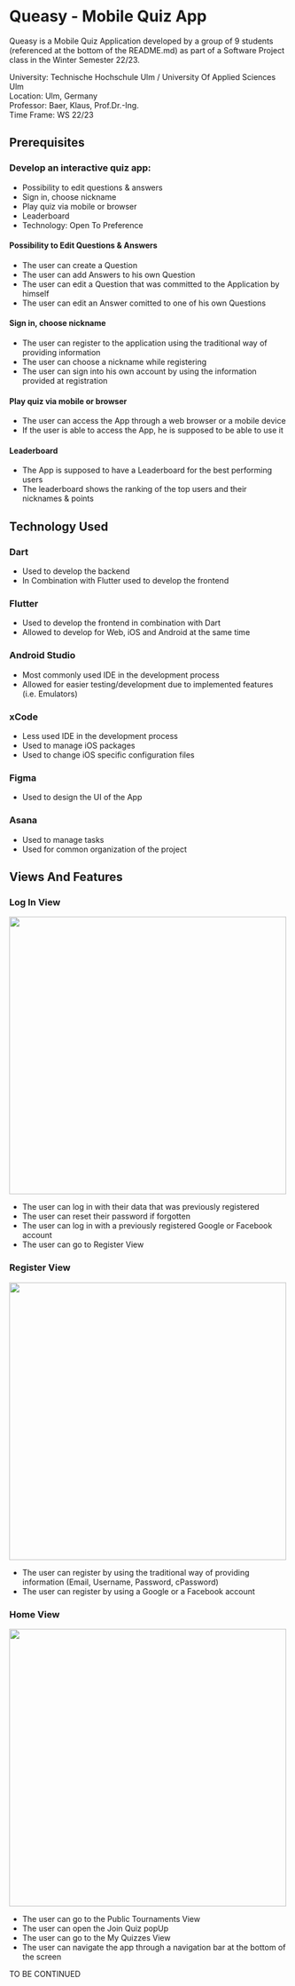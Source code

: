 # Queasy - Mobile Quiz App

Queasy is a Mobile Quiz Application developed by a group of 9 students (referenced at the bottom of the README.md) as part of a Software Project class in the Winter Semester 22/23.

University: Technische Hochschule Ulm / University Of Applied Sciences Ulm <br/>
Location: Ulm, Germany <br/>
Professor: Baer, Klaus, Prof.Dr.-Ing. <br/>
Time Frame: WS 22/23 <br/>

## Prerequisites

### Develop an interactive quiz app:
* Possibility to edit questions & answers
* Sign in, choose nickname
* Play quiz via mobile or browser
* Leaderboard
* Technology: Open To Preference

#### Possibility to Edit Questions & Answers

* The user can create a Question
* The user can add Answers to his own Question
* The user can edit a Question that was committed to the Application by himself
* The user can edit an Answer comitted to one of his own Questions

#### Sign in, choose nickname

* The user can register to the application using the traditional way of providing information
* The user can choose a nickname while registering
* The user can sign into his own account by using the information provided at registration

#### Play quiz via mobile or browser

* The user can access the App through a web browser or a mobile device
* If the user is able to access the App, he is supposed to be able to use it

#### Leaderboard

* The App is supposed to have a Leaderboard for the best performing users
* The leaderboard shows the ranking of the top users and their nicknames & points

## Technology Used

### Dart

* Used to develop the backend
* In Combination with Flutter used to develop the frontend

### Flutter

* Used to develop the frontend in combination with Dart
* Allowed to develop for Web, iOS and Android at the same time

### Android Studio 

* Most commonly used IDE in the development process
* Allowed for easier testing/development due to implemented features (i.e. Emulators)

### xCode

* Less used IDE in the development process
* Used to manage iOS packages
* Used to change iOS specific configuration files

### Figma

* Used to design the UI of the App

### Asana

* Used to manage tasks
* Used for common organization of the project

## Views And Features

### Log In View

<img src="https://user-images.githubusercontent.com/76959652/211169417-df220389-46b8-46fa-bf94-51435b476429.png" height=500>

* The user can log in with their data that was previously registered
* The user can reset their password if forgotten
* The user can log in with a previously registered Google or Facebook account
* The user can go to Register View

### Register View

<img src="https://user-images.githubusercontent.com/76959652/211169549-71fc4947-024e-4467-9d2b-58beaa795e3c.png" height=500>


* The user can register by using the traditional way of providing information (Email, Username, Password, cPassword)
* The user can register by using a Google or a Facebook account

### Home View

<img src="https://user-images.githubusercontent.com/76959652/211169786-2e0bf255-3e95-473b-ae36-26c400be9397.png" height=500>

* The user can go to the Public Tournaments View
* The user can open the Join Quiz popUp
* The user can go to the My Quizzes View
* The user can navigate the app through a navigation bar at the bottom of the screen


TO BE CONTINUED









